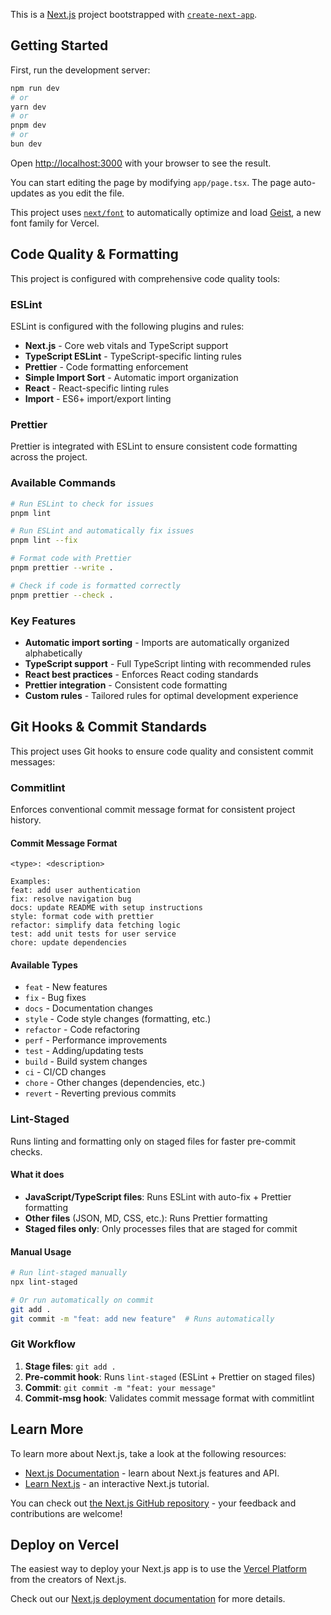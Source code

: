 This is a [Next.js](https://nextjs.org) project bootstrapped with [`create-next-app`](https://nextjs.org/docs/app/api-reference/cli/create-next-app).

## Getting Started

First, run the development server:

```bash
npm run dev
# or
yarn dev
# or
pnpm dev
# or
bun dev
```

Open [http://localhost:3000](http://localhost:3000) with your browser to see the result.

You can start editing the page by modifying `app/page.tsx`. The page auto-updates as you edit the file.

This project uses [`next/font`](https://nextjs.org/docs/app/building-your-application/optimizing/fonts) to automatically optimize and load [Geist](https://vercel.com/font), a new font family for Vercel.

## Code Quality & Formatting

This project is configured with comprehensive code quality tools:

### ESLint

ESLint is configured with the following plugins and rules:

- **Next.js** - Core web vitals and TypeScript support
- **TypeScript ESLint** - TypeScript-specific linting rules
- **Prettier** - Code formatting enforcement
- **Simple Import Sort** - Automatic import organization
- **React** - React-specific linting rules
- **Import** - ES6+ import/export linting

### Prettier

Prettier is integrated with ESLint to ensure consistent code formatting across the project.

### Available Commands

```bash
# Run ESLint to check for issues
pnpm lint

# Run ESLint and automatically fix issues
pnpm lint --fix

# Format code with Prettier
pnpm prettier --write .

# Check if code is formatted correctly
pnpm prettier --check .
```

### Key Features

- **Automatic import sorting** - Imports are automatically organized alphabetically
- **TypeScript support** - Full TypeScript linting with recommended rules
- **React best practices** - Enforces React coding standards
- **Prettier integration** - Consistent code formatting
- **Custom rules** - Tailored rules for optimal development experience

## Git Hooks & Commit Standards

This project uses Git hooks to ensure code quality and consistent commit messages:

### Commitlint

Enforces conventional commit message format for consistent project history.

#### Commit Message Format

```
<type>: <description>

Examples:
feat: add user authentication
fix: resolve navigation bug
docs: update README with setup instructions
style: format code with prettier
refactor: simplify data fetching logic
test: add unit tests for user service
chore: update dependencies
```

#### Available Types

- `feat` - New features
- `fix` - Bug fixes
- `docs` - Documentation changes
- `style` - Code style changes (formatting, etc.)
- `refactor` - Code refactoring
- `perf` - Performance improvements
- `test` - Adding/updating tests
- `build` - Build system changes
- `ci` - CI/CD changes
- `chore` - Other changes (dependencies, etc.)
- `revert` - Reverting previous commits

### Lint-Staged

Runs linting and formatting only on staged files for faster pre-commit checks.

#### What it does

- **JavaScript/TypeScript files**: Runs ESLint with auto-fix + Prettier formatting
- **Other files** (JSON, MD, CSS, etc.): Runs Prettier formatting
- **Staged files only**: Only processes files that are staged for commit

#### Manual Usage

```bash
# Run lint-staged manually
npx lint-staged

# Or run automatically on commit
git add .
git commit -m "feat: add new feature"  # Runs automatically
```

### Git Workflow

1. **Stage files**: `git add .`
2. **Pre-commit hook**: Runs `lint-staged` (ESLint + Prettier on staged files)
3. **Commit**: `git commit -m "feat: your message"`
4. **Commit-msg hook**: Validates commit message format with commitlint

## Learn More

To learn more about Next.js, take a look at the following resources:

- [Next.js Documentation](https://nextjs.org/docs) - learn about Next.js features and API.
- [Learn Next.js](https://nextjs.org/learn) - an interactive Next.js tutorial.

You can check out [the Next.js GitHub repository](https://github.com/vercel/next.js) - your feedback and contributions are welcome!

## Deploy on Vercel

The easiest way to deploy your Next.js app is to use the [Vercel Platform](https://vercel.com/new?utm_medium=default-template&filter=next.js&utm_source=create-next-app&utm_campaign=create-next-app-readme) from the creators of Next.js.

Check out our [Next.js deployment documentation](https://nextjs.org/docs/app/building-your-application/deploying) for more details.
